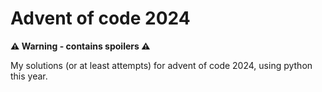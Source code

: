 # Advent of code 2024

**⚠️ Warning - contains spoilers ⚠️**

My solutions (or at least attempts) for advent of code 2024, using python this year.